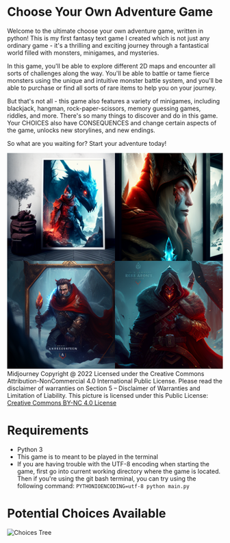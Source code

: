 # Choose Your Own Adventure Game

Welcome to the ultimate choose your own adventure game, written in python! This is my first fantasy text game I created which is not just any ordinary game - it's a thrilling and exciting journey through a fantastical world filled with monsters, minigames, and mysteries.

In this game, you'll be able to explore different 2D maps and encounter all sorts of challenges along the way. You'll be able to battle or tame fierce monsters using the unique and intuitive monster battle system, and you'll be able to purchase or find all sorts of rare items to help you on your journey.

But that's not all - this game also features a variety of minigames, including blackjack, hangman, rock-paper-scissors, memory guessing games, riddles, and more. There's so many things to discover and do in this game. Your CHOICES also have CONSEQUENCES and change certain aspects of the game, unlocks new storylines, and new endings.

So what are you waiting for? Start your adventure today!

![Choose your adventure game poster](Resources/images/adventure_game_poster.png)
Midjourney Copyright @ 2022
Licensed under the Creative Commons Attribution-NonCommercial 4.0 International Public License. Please read the disclaimer of warranties on Section 5 – Disclaimer of Warranties and Limitation of Liability.
This picture is licensed under this Public License: [Creative Commons BY-NC 4.0 License](https://creativecommons.org/licenses/by-nc/4.0/legalcode)


# Requirements

- Python 3
- This game is to meant to be played in the terminal
- If you are having trouble with the UTF-8 encoding when starting the game, first go into current working directory where the game is located. 
  Then if you're using the git bash terminal, you can try using the following command:
  ```PYTHONIOENCODING=utf-8 python main.py```

# Potential Choices Available

![Choices Tree](Resources/images/choice_tree.png)
